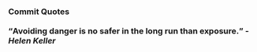 ### Commit Quotes <br> <br> <q>Avoiding danger is no safer in the long run than exposure.</q> -<em>Helen Keller</em>

